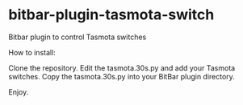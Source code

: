 # bitbar-plugin-tasmota-switch
Bitbar plugin to control Tasmota switches

How to install:

Clone the repository.
Edit the tasmota.30s.py and add your Tasmota switches.
Copy the tasmota.30s.py into your BitBar plugin directory.

Enjoy.
